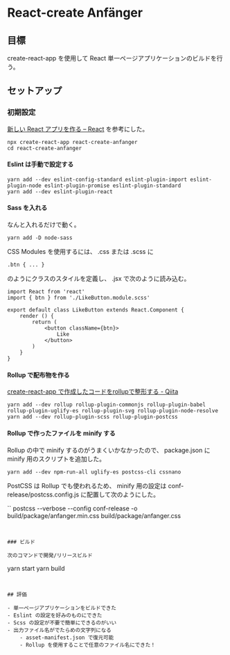 # React-create Anfänger

## 目標

create-react-app を使用して React 単一ページアプリケーションのビルドを行う。


## セットアップ

### 初期設定

[新しい React アプリを作る – React](https://ja.reactjs.org/docs/create-a-new-react-app.html) を参考にした。

```
npx create-react-app react-create-anfanger
cd react-create-anfanger
```

#### Eslint は手動で設定する

```
yarn add --dev eslint-config-standard eslint-plugin-import eslint-plugin-node eslint-plugin-promise eslint-plugin-standard
yarn add --dev eslint-plugin-react
```

#### Sass を入れる

なんと入れるだけで動く。

```
yarn add -D node-sass
```

CSS Modules を使用するには、 .css または .scss に

```
.btn { ... }
```

のようにクラスのスタイルを定義し、 .jsx で次のように読み込む。

```
import React from 'react'
import { btn } from './LikeButton.module.scss'

export default class LikeButton extends React.Component {
	render () {
		return (
			<button className={btn}>
				Like
			</button>
		)
	}
}
```

#### Rollup で配布物を作る

[create-react-app で作成したコードをrollupで整形する - Qiita](https://qiita.com/kspotfujita/items/f3a50f613828170170ba)

```
yarn add --dev rollup rollup-plugin-commonjs rollup-plugin-babel rollup-plugin-uglify-es rollup-plugin-svg rollup-plugin-node-resolve
yarn add --dev rollup-plugin-scss rollup-plugin-postcss
```

#### Rollup で作ったファイルを minify する

Rollup の中で minify するのがうまくいかなかったので、 package.json に minify 用のスクリプトを追加した。

```
yarn add --dev npm-run-all uglify-es postcss-cli cssnano
```

PostCSS は Rollup でも使われるため、 minify 用の設定は conf-release/postcss.config.js に配置して次のようにした。

``
postcss --verbose --config conf-release -o build/package/anfanger.min.css build/package/anfanger.css
```


### ビルド

次のコマンドで開発/リリースビルド

```
yarn start
yarn build
```


## 評価

- 単一ページアプリケーションをビルドできた
- Eslint の設定を好みのものにできた
- Scss の設定が不要で簡単にできるのがいい
- 出力ファイル名がでたらめの文字列になる
	- asset-manifest.json で復元可能
	- Rollup を使用することで任意のファイル名にできた！
